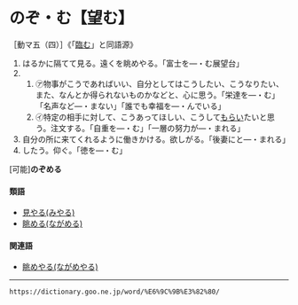 # のぞ・む【望む】

［動マ五（四）］《「[臨む](https://dictionary.goo.ne.jp/word/%E8%87%A8%E3%82%80/#jn-171955)」と同語源》
1. はるかに隔てて見る。遠くを眺めやる。「富士を―・む展望台」
2.     
    1.  ㋐物事がこうであればいい、自分としてはこうしたい、こうなりたい、また、なんとか得られないものかなどと、心に思う。「栄達を―・む」「名声など―・まない」「誰でも幸福を―・んでいる」        
    2.  ㋑特定の相手に対して、こうあってほしい、こうして[もらい](もらう（貰う）)たいと思う。注文する。「自重を―・む」「一層の努力が―・まれる」
3. 自分の所に来てくれるように働きかける。欲しがる。「後妻にと―・まれる」
4. したう。仰ぐ。「徳を―・む」
    

\[可能\]**のぞめる**

#### 類語

-   [見やる(みやる)](https://dictionary.goo.ne.jp/word/%E8%A6%8B%E9%81%A3%E3%82%8B/#jn-213772)
-   [眺める(ながめる)](ながめる（眺める）)

#### 関連語

-   [眺めやる(ながめやる)](https://dictionary.goo.ne.jp/word/%E7%9C%BA%E3%82%81%E9%81%A3%E3%82%8B/#jn-163439)

---
`https://dictionary.goo.ne.jp/word/%E6%9C%9B%E3%82%80/`